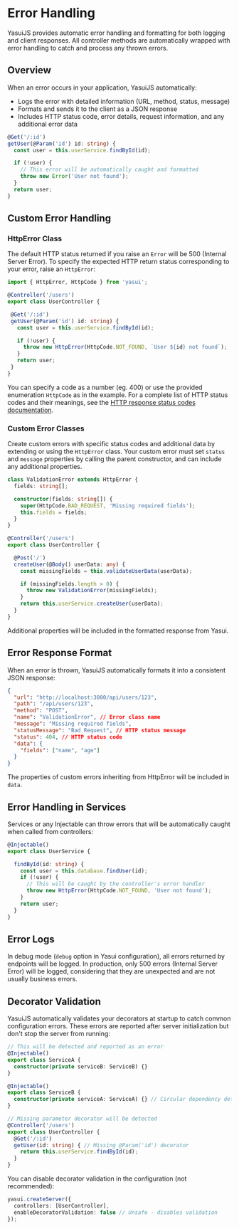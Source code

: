 # Error Handling

YasuiJS provides automatic error handling and formatting for both logging and client responses. All controller methods are automatically wrapped with error handling to catch and process any thrown errors.

## Overview

When an error occurs in your application, YasuiJS automatically:
- Logs the error with detailed information (URL, method, status, message)
- Formats and sends it to the client as a JSON response
- Includes HTTP status code, error details, request information, and any additional error data

```typescript
@Get('/:id')
getUser(@Param('id') id: string) {
  const user = this.userService.findById(id);

  if (!user) {
    // This error will be automatically caught and formatted
    throw new Error('User not found');
  }
  return user;
}
```

## Custom Error Handling

### HttpError Class

The default HTTP status returned if you raise an `Error` will be 500 (Internal Server Error). To specify the expected HTTP return status corresponding to your error, raise an `HttpError`:

```typescript
import { HttpError, HttpCode } from 'yasui';

@Controller('/users')
export class UserController {

 @Get('/:id')
 getUser(@Param('id') id: string) {
   const user = this.userService.findById(id);

   if (!user) {
     throw new HttpError(HttpCode.NOT_FOUND, `User ${id} not found`);
   }
   return user;
 }
}
```

You can specify a code as a number (eg. 400) or use the provided enumeration `HttpCode` as in the example. For a complete list of HTTP status codes and their meanings, see the [HTTP response status codes documentation](https://developer.mozilla.org/en-US/docs/Web/HTTP/Status).

### Custom Error Classes

Create custom errors with specific status codes and additional data by extending or using the `HttpError` class. Your custom error must set `status` and `message` properties by calling the parent constructor, and can include any additional properties.

```typescript
class ValidationError extends HttpError {
  fields: string[];

  constructor(fields: string[]) {
    super(HttpCode.BAD_REQUEST, 'Missing required fields');
    this.fields = fields;
  }
}

@Controller('/users')
export class UserController {

  @Post('/')
  createUser(@Body() userData: any) {
    const missingFields = this.validateUserData(userData);

    if (missingFields.length > 0) {
      throw new ValidationError(missingFields);
    }
    return this.userService.createUser(userData);
  }
}
```
Additional properties will be included in the formatted response from Yasui.

## Error Response Format

When an error is thrown, YasuiJS automatically formats it into a consistent JSON response:

```json
{
  "url": "http://localhost:3000/api/users/123",
  "path": "/api/users/123",
  "method": "POST",
  "name": "ValidationError", // Error class name
  "message": "Missing required fields",
  "statusMessage": "Bad Request", // HTTP status message
  "status": 404, // HTTP status code
  "data": {
    "fields": ["name", "age"]
  }
}
```

The properties of custom errors inheriting from HttpError will be included in `data`.

## Error Handling in Services

Services or any Injectable can throw errors that will be automatically caught when called from controllers:

```typescript
@Injectable()
export class UserService {

  findById(id: string) {
    const user = this.database.findUser(id);
    if (!user) {
      // This will be caught by the controller's error handler
      throw new HttpError(HttpCode.NOT_FOUND, 'User not found');
    }
    return user;
  }
}
```

## Error Logs

In debug mode (`debug` option in Yasui configuration), all errors returned by endpoints will be logged. In production, only 500 errors (Internal Server Error) will be logged, considering that they are unexpected and are not usually business errors.

## Decorator Validation

YasuiJS automatically validates your decorators at startup to catch common configuration errors. These errors are reported after server initialization but don't stop the server from running:

```typescript
// This will be detected and reported as an error
@Injectable()
export class ServiceA {
  constructor(private serviceB: ServiceB) {}
}

@Injectable()
export class ServiceB {
  constructor(private serviceA: ServiceA) {} // Circular dependency detected!
}

// Missing parameter decorator will be detected
@Controller('/users')
export class UserController {
  @Get('/:id')
  getUser(id: string) { // Missing @Param('id') decorator
    return this.userService.findById(id);
  }
}
```

You can disable decorator validation in the configuration (not recommended):

```typescript
yasui.createServer({
  controllers: [UserController],
  enableDecoratorValidation: false // Unsafe - disables validation
});
```
